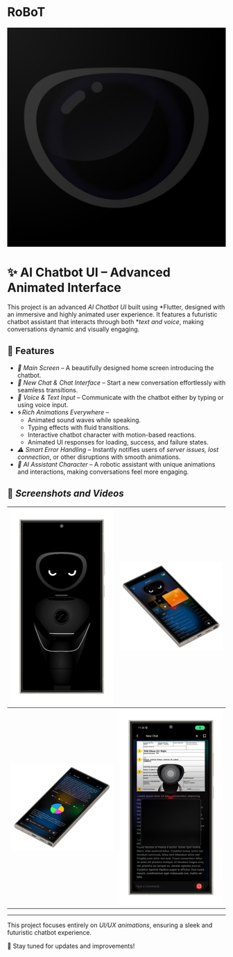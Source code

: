 # RoBoT
<p align="center"><img src="https://github.com/seifoueslati/RoBoT/blob/main/Files/play_store_512.png" ></p>
 
# ✨ AI Chatbot UI – Advanced Animated Interface  

This project is an advanced *AI Chatbot UI* built using *Flutter, designed with an immersive and highly animated user experience. It features a futuristic chatbot assistant that interacts through both **text and voice*, making conversations dynamic and visually engaging.  

## 🚀 Features  

- *📱 Main Screen* – A beautifully designed home screen introducing the chatbot.  
- *💬 New Chat & Chat Interface* – Start a new conversation effortlessly with seamless transitions.  
- *🎤 Voice & Text Input* – Communicate with the chatbot either by typing or using voice input.  
- *🌀 Rich Animations Everywhere* –  
  - Animated sound waves while speaking.  
  - Typing effects with fluid transitions.  
  - Interactive chatbot character with motion-based reactions.  
  - Animated UI responses for loading, success, and failure states.  
- *⚠️ Smart Error Handling* – Instantly notifies users of *server issues, lost connection*, or other disruptions with smooth animations.  
- *🤖 AI Assistant Character* – A robotic assistant with unique animations and interactions, making conversations feel more engaging.  


## 📸 *Screenshots and Videos*  
<table>
  <tr>
 <th> <img src="https://github.com/seifoueslati/RoBoT/blob/main/Files/pic%20(3).png" ></th>
 <th>  <img src="https://github.com/seifoueslati/RoBoT/blob/main/Files/pic%20(8).png" ></th>
</tr>
 <tr>
 <th><img src="https://github.com/seifoueslati/RoBoT/blob/main/Files/pic%20(10).png" ></th>
 <th> <img src="https://github.com/seifoueslati/RoBoT/blob/main/Files/pic%20(15).png" ></th>
</tr>

</table>


---

This project focuses entirely on *UI/UX animations*, ensuring a sleek and futuristic chatbot experience.  

🔗 Stay tuned for updates and improvements!
